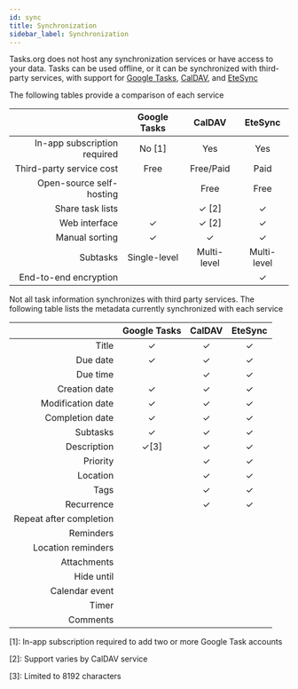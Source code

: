 ```yaml
---
id: sync
title: Synchronization
sidebar_label: Synchronization
---
```


Tasks.org does not host any synchronization services or have access to your
data. Tasks can be used offline, or it can be synchronized with third-party
services, with support for [Google Tasks](google_tasks_intro.md),
[CalDAV](caldav_intro.md), and [EteSync](etesync_intro.md)

The following tables provide a comparison of each service

|   | Google Tasks | CalDAV | EteSync |
| -:|:------------:|:------:|:-------:|
| In-app subscription required | No [1] | Yes | Yes |
| Third-party service cost | Free | Free/Paid | Paid |
| Open-source self-hosting | | Free | Free |
| Share task lists | | ✓ [2] | ✓ |
| Web interface | ✓ | ✓ [2] | ✓ |
| Manual sorting | ✓ | ✓ | ✓ |
| Subtasks | Single-level | Multi-level | Multi-level |
| End-to-end encryption | | | ✓ |

Not all task information synchronizes with third party services. The following
table lists the metadata currently synchronized with each service

|   | Google Tasks | CalDAV | EteSync |
| -:|:------------:|:------:|:-------:|
| Title | ✓ | ✓ | ✓ |
| Due date | ✓ | ✓ | ✓ |
| Due time | | ✓ | ✓ |
| Creation date | ✓ | ✓ | ✓ |
| Modification date | ✓ | ✓ | ✓ |
| Completion date | ✓ | ✓ | ✓ |
| Subtasks | ✓ | ✓ | ✓ |
| Description | ✓[3] | ✓ | ✓ |
| Priority | | ✓ | ✓ |
| Location | | ✓ | ✓ |
| Tags | | ✓ | ✓ |
| Recurrence | | ✓ | ✓ |
| Repeat after completion | | | |
| Reminders | | | |
| Location reminders | | | |
| Attachments | | | |
| Hide until | | | |
| Calendar event | | | |
| Timer | | | |
| Comments | | | |

[1]: In-app subscription required to add two or more Google Task accounts

[2]: Support varies by CalDAV service

[3]: Limited to 8192 characters
